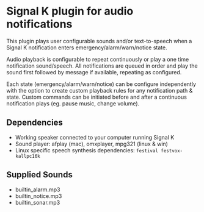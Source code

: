 Signal K plugin for audio notifications
=================================

This plugin plays user configurable sounds and/or text-to-speech when a Signal K notification enters emergency/alarm/warn/notice state.

Audio playback is configurable to repeat continuously or play a one time notification sound/speech.
All notifications are queued in order and play the sound first followed by message if available, repeating as configured.

Each state (emergency/alarm/warn/notice) can be configure independently with the option to create custom playback rules for any notification path & state.
Custom commands can be initiated before and after a continuous notification plays (eg. pause music, change volume).


## Dependencies

* Working speaker connected to your computer running Signal K
* Sound player:  afplay (mac), omxplayer, mpg321 (linux & win)
* Linux specific speech synthesis dependencies: `festival festvox-kallpc16k`

## Supplied Sounds

* builtin_alarm.mp3
* builtin_notice.mp3
* builtin_sonar.mp3
